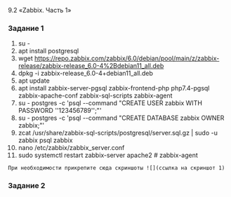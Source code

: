 9.2 «Zabbix. Часть 1»

### Задание 1



1. su -
2. apt install postgresql
3. wget https://repo.zabbix.com/zabbix/6.0/debian/pool/main/z/zabbix-release/zabbix-release_6.0-4%2Bdebian11_all.deb
4. dpkg -i zabbix-release_6.0-4+debian11_all.deb
5. apt update
6. apt install zabbix-server-pgsql zabbix-frontend-php php7.4-pgsql zabbix-apache-conf zabbix-sql-scripts zabbix-agent
7. su - postgres -c 'psql --command "CREATE USER zabbix WITH PASSWORD '\'123456789\'';"'
8. su - postgres -c 'psql --command "CREATE DATABASE zabbix OWNER zabbix;"' 
9. zcat /usr/share/zabbix-sql-scripts/postgresql/server.sql.gz | sudo -u zabbix psql zabbix
10. nano /etc/zabbix/zabbix_server.conf
11. sudo systemctl restart zabbix-server apache2 # zabbix-agent

`При необходимости прикрепитe сюда скриншоты
![](ссылка на скриншот 1)`

### Задание 2



